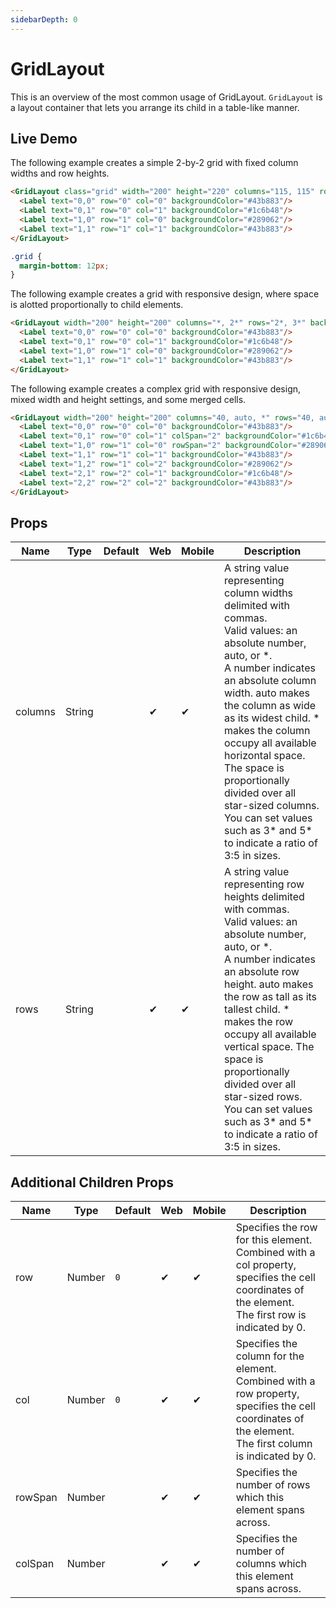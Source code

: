 ```yaml
---
sidebarDepth: 0
---
```


# GridLayout

This is an overview of the most common usage of GridLayout.
`GridLayout` is a layout container that lets you arrange its child in a table-like manner.

## Live Demo

<DocExampleBox :liveDemoMode="true">
  <GridLayoutLiveDemo />
</DocExampleBox>

The following example creates a simple 2-by-2 grid with fixed column widths and row heights.

<DocExampleBox >

```html
<GridLayout class="grid" width="200" height="220" columns="115, 115" rows="115, 115">
  <Label text="0,0" row="0" col="0" backgroundColor="#43b883"/>
  <Label text="0,1" row="0" col="1" backgroundColor="#1c6b48"/>
  <Label text="1,0" row="1" col="0" backgroundColor="#289062"/>
  <Label text="1,1" row="1" col="1" backgroundColor="#43b883"/>
</GridLayout>
```

```scss
.grid {
  margin-bottom: 12px;
}
```

<GridLayoutDoc />
</DocExampleBox>

The following example creates a grid with responsive design, where space is alotted proportionally to child elements.

<DocExampleBox >

```html
<GridLayout width="200" height="200" columns="*, 2*" rows="2*, 3*" backgroundColor="#3c495e">
  <Label text="0,0" row="0" col="0" backgroundColor="#43b883"/>
  <Label text="0,1" row="0" col="1" backgroundColor="#1c6b48"/>
  <Label text="1,0" row="1" col="0" backgroundColor="#289062"/>
  <Label text="1,1" row="1" col="1" backgroundColor="#43b883"/>
</GridLayout>
```

<GridLayoutResponsiveDoc />
</DocExampleBox>

The following example creates a complex grid with responsive design, mixed width and height settings, and some merged cells.

<DocExampleBox >

```html
<GridLayout width="200" height="200" columns="40, auto, *" rows="40, auto, *" backgroundColor="#3c495e">
  <Label text="0,0" row="0" col="0" backgroundColor="#43b883"/>
  <Label text="0,1" row="0" col="1" colSpan="2" backgroundColor="#1c6b48"/>
  <Label text="1,0" row="1" col="0" rowSpan="2" backgroundColor="#289062"/>
  <Label text="1,1" row="1" col="1" backgroundColor="#43b883"/>
  <Label text="1,2" row="1" col="2" backgroundColor="#289062"/>
  <Label text="2,1" row="2" col="1" backgroundColor="#1c6b48"/>
  <Label text="2,2" row="2" col="2" backgroundColor="#43b883"/>
</GridLayout>
```

<GridLayoutComplexGridDoc />
</DocExampleBox>

## Props

| Name    | Type   | Default | Web | Mobile | Description |
| ------- | ------ | ------- | --- | ------ | ----------- |
| columns | String |         | ✔   | ✔      | A string value representing column widths delimited with commas. <br/>Valid values: an absolute number, auto, or \*. <br/> A number indicates an absolute column width. auto makes the column as wide as its widest child. \* makes the column occupy all available horizontal space. The space is proportionally divided over all star-sized columns. You can set values such as 3\* and 5\* to indicate a ratio of 3:5 in sizes. |
| rows    | String |         | ✔   | ✔      | A string value representing row heights delimited with commas.<br/> Valid values: an absolute number, auto, or \*.<br/> A number indicates an absolute row height. auto makes the row as tall as its tallest child. \* makes the row occupy all available vertical space. The space is proportionally divided over all star-sized rows. You can set values such as 3\* and 5\* to indicate a ratio of 3:5 in sizes. |

## Additional Children Props

| Name    | Type   | Default | Web | Mobile | Description |
| ------- | ------ | ------- | --- | ------ | ----------- |
| row     | Number | `0`     | ✔   | ✔      | Specifies the row for this element. Combined with a col property, specifies the cell coordinates of the element.<br/> The first row is indicated by 0. |
| col     | Number | `0`     | ✔   | ✔      | Specifies the column for the element. Combined with a row property, specifies the cell coordinates of the element.<br/> The first column is indicated by 0. | 
| rowSpan | Number |         | ✔   | ✔      | Specifies the number of rows which this element spans across. |
| colSpan | Number |         | ✔   | ✔      | Specifies the number of columns which this element spans across. |